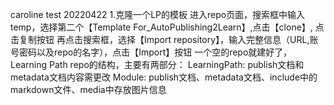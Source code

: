 caroline test 20220422
1.克隆一个LP的模板
	进入repo页面，搜索框中输入temp，选择第二个【Template For_AutoPublishing2Learn】,点击【clone】, 点击复制按钮
	再点击搜索框，选择【Import repository】，输入完整信息（URL,账号密码以及repo的名字），点击【Import】按钮
	一个空的repo就建好了，Learning Path repo的结构，主要有两部分：
		LearningPath: publish文档和metadata文档内容需更改
		Module: publish文档、metadata文档、include中的markdown文件、media中存放图片信息
